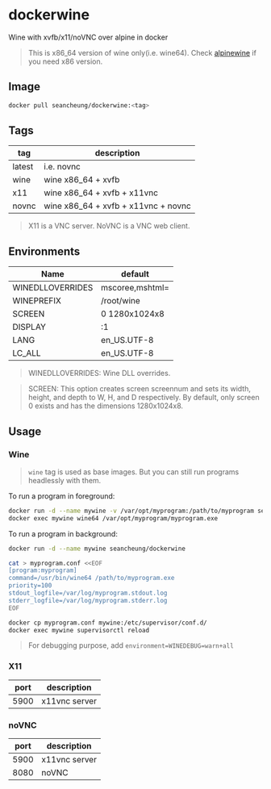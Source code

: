 # dockerwine

Wine with xvfb/x11/noVNC over alpine in docker

> This is x86_64 version of wine only(i.e. wine64). Check [alpinewine](https://github.com/seancheung/alpinewine) if you need x86 version.

## Image

```bash
docker pull seancheung/dockerwine:<tag>
```

## Tags

| tag    | description                         |
| ------ | ----------------------------------- |
| latest | i.e. novnc                           |
| wine   | wine x86_64 + xvfb                  |
| x11    | wine x86_64 + xvfb + x11vnc         |
| novnc  | wine x86_64 + xvfb + x11vnc + novnc |

> X11 is a VNC server. NoVNC is a VNC web client.

## Environments

| Name             | default         |
| ---------------- | --------------- |
| WINEDLLOVERRIDES | mscoree,mshtml= |
| WINEPREFIX       | /root/wine      |
| SCREEN           | 0 1280x1024x8   |
| DISPLAY          | :1              |
| LANG             | en_US.UTF-8     |
| LC_ALL           | en_US.UTF-8     |

> WINEDLLOVERRIDES: Wine DLL overrides.

> SCREEN: This option creates screen screennum and sets its width, height, and depth to W, H, and D respectively. By default, only screen 0 exists and has the dimensions 1280x1024x8.

## Usage

### Wine

> `wine` tag is used as base images. But you can still run programs headlessly with them.

To run a program in foreground:

```bash
docker run -d --name mywine -v /var/opt/myprogram:/path/to/myprogram seancheung/dockerwine
docker exec mywine wine64 /var/opt/myprogram/myprogram.exe
```

To run a program in background:

```bash
docker run -d --name mywine seancheung/dockerwine

cat > myprogram.conf <<EOF
[program:myprogram]
command=/usr/bin/wine64 /path/to/myprogram.exe
priority=100
stdout_logfile=/var/log/myprogram.stdout.log
stderr_logfile=/var/log/myprogram.stderr.log
EOF

docker cp myprogram.conf mywine:/etc/supervisor/conf.d/
docker exec mywine supervisorctl reload
```

> For debugging purpose, add `environment=WINEDEBUG=warn+all`

### X11

| port | description   |
| ---- | ------------- |
| 5900 | x11vnc server |

### noVNC

| port | description   |
| ---- | ------------- |
| 5900 | x11vnc server |
| 8080 | noVNC         |
